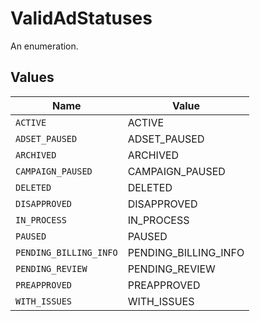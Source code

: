 # ValidAdStatuses

An enumeration.


## Values

| Name                   | Value                  |
| ---------------------- | ---------------------- |
| `ACTIVE`               | ACTIVE                 |
| `ADSET_PAUSED`         | ADSET_PAUSED           |
| `ARCHIVED`             | ARCHIVED               |
| `CAMPAIGN_PAUSED`      | CAMPAIGN_PAUSED        |
| `DELETED`              | DELETED                |
| `DISAPPROVED`          | DISAPPROVED            |
| `IN_PROCESS`           | IN_PROCESS             |
| `PAUSED`               | PAUSED                 |
| `PENDING_BILLING_INFO` | PENDING_BILLING_INFO   |
| `PENDING_REVIEW`       | PENDING_REVIEW         |
| `PREAPPROVED`          | PREAPPROVED            |
| `WITH_ISSUES`          | WITH_ISSUES            |
